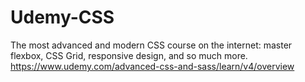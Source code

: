 # Udemy-CSS
The most advanced and modern CSS course on the internet: master flexbox, CSS Grid, responsive design, and so much more. https://www.udemy.com/advanced-css-and-sass/learn/v4/overview
